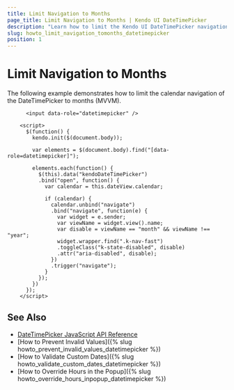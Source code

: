 ```yaml
---
title: Limit Navigation to Months
page_title: Limit Navigation to Months | Kendo UI DateTimePicker
description: "Learn how to limit the Kendo UI DateTimePicker navigation to months only."
slug: howto_limit_navigation_tomonths_datetimepicker
position: 1
---
```


# Limit Navigation to Months

The following example demonstrates how to limit the calendar navigation of the DateTimePicker to months (MVVM).



```dojo
      <input data-role="datetimepicker" />

    <script>
      $(function() {
        kendo.init($(document.body));

        var elements = $(document.body).find("[data-role=datetimepicker]");

        elements.each(function() {
          $(this).data("kendoDateTimePicker")
          .bind("open", function() {
            var calendar = this.dateView.calendar;

            if (calendar) {
              calendar.unbind("navigate")
              .bind("navigate", function(e) {
                var widget = e.sender;
                var viewName = widget.view().name;
                var disable = viewName == "month" && viewName !== "year";
                widget.wrapper.find(".k-nav-fast")
                .toggleClass("k-state-disabled", disable)
                .attr("aria-disabled", disable);
              })
              .trigger("navigate");
            }
          });
        })
      });
    </script>
```

## See Also

* [DateTimePicker JavaScript API Reference](/api/javascript/ui/datetimepicker)
* [How to Prevent Invalid Values]({% slug howto_prevent_invalid_values_datetimepicker %})
* [How to Validate Custom Dates]({% slug howto_validate_custom_dates_datetimepicker %})
* [How to Override Hours in the Popup]({% slug howto_override_hours_inpopup_datetimepicker %})
